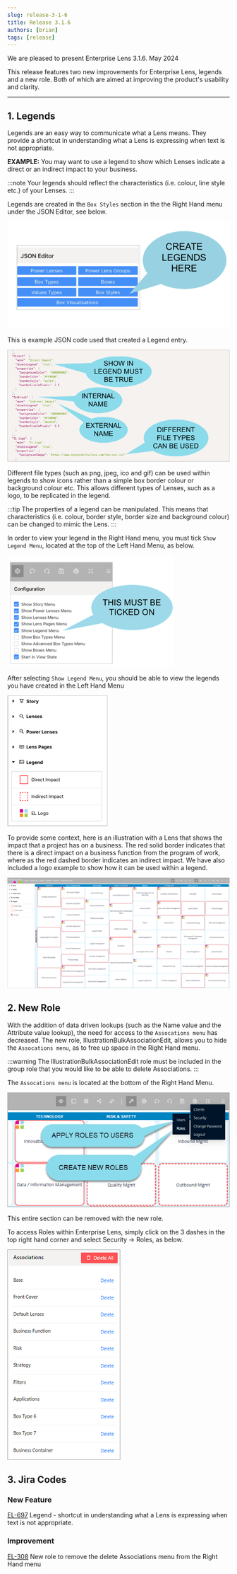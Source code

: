 ```yaml
---
slug: release-3-1-6
title: Release 3.1.6
authors: [brian]
tags: [release]
---
```



We are pleased to present Enterprise Lens 3.1.6. May 2024

This release features two new improvements for Enterprise Lens, legends and a new role. Both of which are aimed at improving the product's usability and clarity. 

------

## 1. Legends

Legends are an easy way to communicate what a Lens means. They provide a shortcut in understanding what a Lens is expressing when text is not appropriate.

**EXAMPLE:** You may want to use a legend to show which Lenses indicate a direct or an indirect impact to your business.

:::note
Your legends should reflect the characteristics (i.e. colour, line style etc.) of your Lenses.
:::


Legends are created in the ``Box Styles`` section in the the Right Hand menu under the JSON Editor, see below. 

![3.1.6-1](./Images/316-1.png) 

This is example JSON code used that created a Legend entry.

![3.1.6-1](./Images/316-2.png) 

Different file types (such as png, jpeg, ico and gif) can be used within legends to show icons rather than a simple box border colour or background colour etc. This allows different types of Lenses, such as a logo, to be replicated in the legend. 

:::tip
The properties of a legend can be manipulated. This means that characteristics (i.e. colour, border style, border size and background colour) can be changed to mimic the Lens.
:::


In order to view your legend in the Right Hand menu, you must tick ``Show Legend Menu``, located at the top of the Left Hand Menu, as below.

![3.1.6-3](./Images/316-3.png) 

After selecting ``Show Legend Menu``, you should be able to view the legends you have created in the Left Hand Menu 

![3.1.6-4](./Images/316-4.png) 



To provide some context, here is an illustration with a Lens that shows the impact that a project has on a business. The red solid border indicates that there is a direct impact on a business function from the program of work, where as the red dashed border indicates an indirect impact. We have also included a logo example to show how it can be used within a legend.

![3.1.6-5](./Images/316-5.png) 



## 2. New Role

With the addition of data driven lookups (such as the Name value and the Attribute value lookup), the need for access to the `Assocations menu` has decreased. The new role, IllustrationBulkAssociationEdit, allows you to hide the `Assocations menu`, as to free up space in the Right Hand menu.

:::warning
The IllustrationBulkAssociationEdit role must be included in the group role that you would like to be able to delete Associations.
:::

The `Assocations menu` is located at the bottom of the Right Hand Menu.

![3.1.6-6](./Images/316-6.png) 

This entire section can be removed with the new role.

To access Roles within Enterprise Lens, simply click on the 3 dashes in the top right hand corner and select Security  -> Roles, as below.

![3.1.6-7](./Images/316-7.png) 



## 3. Jira Codes

### New Feature

[EL-697](https://enterpriselens.atlassian.net/browse/EL-697) Legend - shortcut in understanding what a Lens is expressing when text is not appropriate.

### Improvement

[EL-308](https://enterpriselens.atlassian.net/browse/EL-308) New role to remove the delete Associations menu from the Right Hand menu


